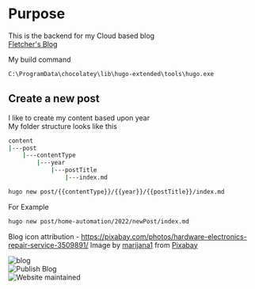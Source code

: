 # Purpose

This is the backend for my Cloud based blog  
[Fletcher's Blog](https://www.fskelly.com)

My build command

```bash
C:\ProgramData\chocolatey\lib\hugo-extended\tools\hugo.exe
```

## Create a new post

I like to create my content based upon year  
My folder structure looks like this  

```bash
content  
|---post
    |---contentType
        |---year
            |---postTitle
                |---index.md
```

```bash
hugo new post/{{contentType}}/{{year}}/{{postTitle}}/index.md
```

For Example  

```bash
hugo new post/home-automation/2022/newPost/index.md
```

Blog icon attribution - <https://pixabay.com/photos/hardware-electronics-repair-service-3509891/>
Image by <a href="https://pixabay.com/users/marijana1-8558212/?utm_source=link-attribution&amp;utm_medium=referral&amp;utm_campaign=image&amp;utm_content=3509891">marijana1</a> from <a href="https://pixabay.com/?utm_source=link-attribution&amp;utm_medium=referral&amp;utm_campaign=image&amp;utm_content=3509891">Pixabay</a>

![blog](https://img.shields.io/website-up-down-green-red/https/www.fskelly.com.svg)  
![Publish Blog](https://github.com/fskelly/www-fskelly-com/actions/workflows/azure-static-web-apps-nice-cliff-05e0aea03.yml/badge.svg)  
![Website maintained](https://img.shields.io/maintenance/yes/2022?style=plastic)
